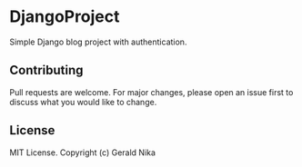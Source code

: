 # DjangoProject

Simple Django blog project with authentication.

## Contributing
Pull requests are welcome. For major changes, please open an issue first to discuss what you would like to change.

## License
MIT License. Copyright (c) Gerald Nika
